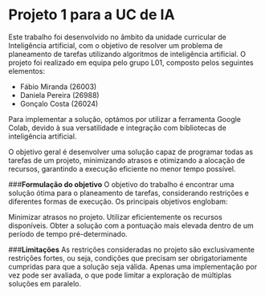 
# Projeto 1 para a  UC  de IA 
Este trabalho foi desenvolvido no âmbito da unidade curricular de Inteligência artificial, com o objetivo de resolver um problema de planeamento de tarefas utilizando algoritmos de inteligência artificial.
O projeto foi realizado em equipa pelo grupo L01, composto pelos seguintes elementos:

*   Fábio Miranda    (26003)
*   Daniela Pereira    (26988)
*   Gonçalo Costa    (26024)

Para implementar a solução, optámos por utilizar a ferramenta Google Colab, devido à sua versatilidade e integração com bibliotecas de inteligência artificial.

O objetivo geral é desenvolver uma solução capaz de programar todas as tarefas de um projeto, minimizando atrasos e otimizando a alocação de recursos, garantindo a execução eficiente no menor tempo possível.

###**Formulação do objetivo**
O objetivo do trabalho é encontrar uma solução ótima para o planeamento de tarefas, considerando restrições e diferentes formas de execução. Os principais objetivos englobam:

Minimizar atrasos no projeto.
Utilizar eficientemente os recursos disponíveis.
Obter a solução com a pontuação mais elevada dentro de um período de tempo pré-determinado.

###**Limitações**
As restrições consideradas no projeto são exclusivamente restrições fortes, ou seja, condições que precisam ser obrigatoriamente cumpridas para que a solução seja válida.
Apenas uma implementação por vez pode ser avaliada, o que pode limitar a exploração de múltiplas soluções em paralelo.
